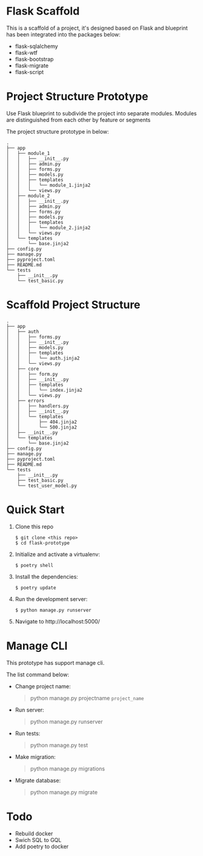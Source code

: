 # Flask Scaffold

This is a scaffold of a project, it's designed based on Flask and blueprint
has been integrated into the packages below:

- flask-sqlalchemy
- flask-wtf
- flask-bootstrap
- flask-migrate
- flask-script

# Project Structure Prototype

Use Flask blueprint to subdivide the project into separate modules.
Modules are distinguished from each other by feature or segments

The project structure prototype in below:

```
.
├── app
│   ├── module_1
│   │   ├── __init__.py
│   │   ├── admin.py
│   │   ├── forms.py
│   │   ├── models.py
│   │   ├── templates
│   │   │   └── module_1.jinja2
│   │   └── views.py
│   ├── module_2
│   │   ├── __init__.py
│   │   ├── admin.py
│   │   ├── forms.py
│   │   ├── models.py
│   │   ├── templates
│   │   │   └── module_2.jinja2
│   │   └── views.py
│   └── templates
│       └── base.jinja2
├── config.py
├── manage.py
├── pyproject.toml
├── README.md
└── tests
    ├── __init__.py
    └── test_basic.py
```

# Scaffold Project Structure
```
.
├── app
│   ├── auth
│   │   ├── forms.py
│   │   ├── __init__.py
│   │   ├── models.py
│   │   ├── templates
│   │   │   └── auth.jinja2
│   │   └── views.py
│   ├── core
│   │   ├── form.py
│   │   ├── __init__.py
│   │   ├── templates
│   │   │   └── index.jinja2
│   │   └── views.py
│   ├── errors
│   │   ├── handlers.py
│   │   ├── __init__.py
│   │   └── templates
│   │       ├── 404.jinja2
│   │       └── 500.jinja2
│   ├── __init__.py
│   └── templates
│       └── base.jinja2
├── config.py
├── manage.py
├── pyproject.toml
├── README.md
└── tests
    ├── __init__.py
    ├── test_basic.py
    └── test_user_model.py

```

# Quick Start
1. Clone this repo
    ```
    $ git clone <this repo>
    $ cd flask-prototype
    ```
2. Initialize and activate a virtualenv:
    ```
    $ poetry shell
    ```
3. Install the dependencies:
   ```
   $ poetry update
   ```
4. Run the development server:
   ```
   $ python manage.py runserver
   ```
5. Navigate to http://localhost:5000/

# Manage CLI

This prototype has support manage cli.

The list command below:

- Change project name:
    > python manage.py projectname `project_name`

- Run server:
    > python manage.py runserver

- Run tests:
    > python manage.py test

- Make migration:
    > python manage.py migrations

- Migrate database:
    > python manage.py migrate

# Todo
- Rebuild docker
- Swich SQL to GQL
- Add poetry to docker
